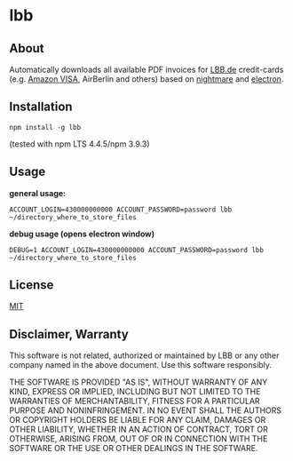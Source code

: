 # lbb

## About

Automatically downloads all available PDF invoices for [LBB.de](https://www.lbb.de/) credit-cards (e.g. [Amazon VISA](https://kreditkarten-banking.lbb.de/Amazon/), AirBerlin and others) based on [nightmare](https://github.com/segmentio/Nightmare) and [electron](https://github.com/electron/electron).

## Installation

```shell
npm install -g lbb
```

(tested with npm LTS 4.4.5/npm 3.9.3)

## Usage

**general usage:**

```shell
ACCOUNT_LOGIN=430000000000 ACCOUNT_PASSWORD=password lbb ~/directory_where_to_store_files
```

**debug usage (opens electron window)**

```shell
DEBUG=1 ACCOUNT_LOGIN=430000000000 ACCOUNT_PASSWORD=password lbb ~/directory_where_to_store_files
```

## License

[MIT](https://opensource.org/licenses/MIT)

## Disclaimer, Warranty

This software is not related, authorized or maintained by LBB or any other company named in the above document. Use this software responsibly.

THE SOFTWARE IS PROVIDED "AS IS", WITHOUT WARRANTY OF ANY KIND, EXPRESS OR IMPLIED, INCLUDING BUT NOT LIMITED TO THE WARRANTIES OF MERCHANTABILITY, FITNESS FOR A PARTICULAR PURPOSE AND NONINFRINGEMENT. IN NO EVENT SHALL THE AUTHORS OR COPYRIGHT HOLDERS BE LIABLE FOR ANY CLAIM, DAMAGES OR OTHER LIABILITY, WHETHER IN AN ACTION OF CONTRACT, TORT OR OTHERWISE, ARISING FROM, OUT OF OR IN CONNECTION WITH THE SOFTWARE OR THE USE OR OTHER DEALINGS IN THE SOFTWARE.
